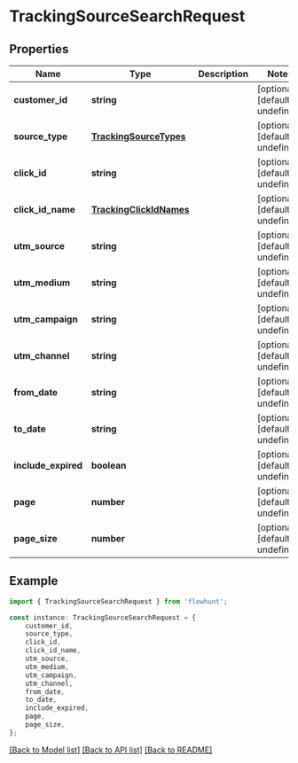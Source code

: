# TrackingSourceSearchRequest


## Properties

Name | Type | Description | Notes
------------ | ------------- | ------------- | -------------
**customer_id** | **string** |  | [optional] [default to undefined]
**source_type** | [**TrackingSourceTypes**](TrackingSourceTypes.md) |  | [optional] [default to undefined]
**click_id** | **string** |  | [optional] [default to undefined]
**click_id_name** | [**TrackingClickIdNames**](TrackingClickIdNames.md) |  | [optional] [default to undefined]
**utm_source** | **string** |  | [optional] [default to undefined]
**utm_medium** | **string** |  | [optional] [default to undefined]
**utm_campaign** | **string** |  | [optional] [default to undefined]
**utm_channel** | **string** |  | [optional] [default to undefined]
**from_date** | **string** |  | [optional] [default to undefined]
**to_date** | **string** |  | [optional] [default to undefined]
**include_expired** | **boolean** |  | [optional] [default to undefined]
**page** | **number** |  | [optional] [default to undefined]
**page_size** | **number** |  | [optional] [default to undefined]

## Example

```typescript
import { TrackingSourceSearchRequest } from 'flowhunt';

const instance: TrackingSourceSearchRequest = {
    customer_id,
    source_type,
    click_id,
    click_id_name,
    utm_source,
    utm_medium,
    utm_campaign,
    utm_channel,
    from_date,
    to_date,
    include_expired,
    page,
    page_size,
};
```

[[Back to Model list]](../README.md#documentation-for-models) [[Back to API list]](../README.md#documentation-for-api-endpoints) [[Back to README]](../README.md)
